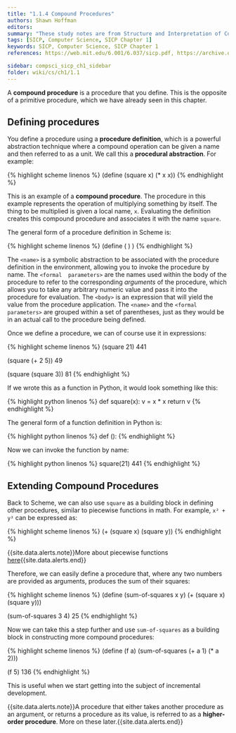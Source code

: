 ```yaml
---
title: "1.1.4 Compound Procedures"
authors: Shawn Hoffman
editors: 
summary: "These study notes are from Structure and Interpretation of Computer Programs - 2nd Edition (MIT Electrical Engineering and Computer Science) by Abelson, H. and Sussman, G."
tags: [SICP, Computer Science, SICP Chapter 1]
keywords: SICP, Computer Science, SICP Chapter 1
references: https://web.mit.edu/6.001/6.037/sicp.pdf, https://archive.org/details/ucberkeley_webcast_l28HAzKy0N8, https://youtu.be/NMf9yjuC944

sidebar: compsci_sicp_ch1_sidebar
folder: wiki/cs/ch1/1.1
---
```


A **compound procedure** is a procedure that you define. This is the opposite of a primitive procedure, which we have already seen in this chapter.

## Defining procedures

You define a procedure using a **procedure definition**, which is a powerful abstraction technique where a compound operation can be given a name and then referred to as a unit. We call this a **procedural abstraction**. For example:

{% highlight scheme linenos %}
(define (square x) (* x x))
{% endhighlight %}

This is an example of a **compound procedure**. The procedure in this example represents the operation of multiplying something by itself. The thing to be multiplied is given a local name, `x`. Evaluating the definition creates this compound procedure and associates it with the name `square`.

The general form of a procedure definition in Scheme is:

{% highlight scheme linenos %}
(define (<name> <formal parameters>) <body>)
{% endhighlight %}

The `<name>` is a symbolic abstraction to be associated with the procedure definition in the environment, allowing you to invoke the procedure by name. The `<formal  parameters>` are the names used within the body of the procedure to refer to the corresponding *arguments* of the procedure, which allows you to take any arbitrary numeric value and pass it into the procedure for evaluation. The `<body>` is an expression that will yield the value from the procedure application. The `<name>` and the `<formal parameters>` are grouped within a set of parentheses, just as they would be in an actual call to the procedure being defined.

Once we define a procedure, we can of course use it in expressions:

{% highlight scheme linenos %}
(square 21)
441

(square (+ 2 5))
49

(square (square 3))
81
{% endhighlight %}

If we wrote this as a function in Python, it would look something like this:

{% highlight python linenos %}
def square(x):
    v = x * x
    return v
{% endhighlight %}

The general form of a function definition in Python is:

{% highlight python linenos %}
def <name>(<formal parameters>):
    <body>
{% endhighlight %}

Now we can invoke the function by name:

{% highlight python linenos %}
square(21)
441
{% endhighlight %}

## Extending Compound Procedures

Back to Scheme, we can also use `square` as a building block in defining other procedures, similar to piecewise functions in math. For example, `x² + y²` can be expressed as:

{% highlight scheme linenos %}
(+ (square x) (square y))
{% endhighlight %}

{{site.data.alerts.note}}More about piecewise functions <a target="_blank" href="https://en.wikipedia.org/wiki/Piecewise">here</a>{{site.data.alerts.end}}

Therefore, we can easily define a procedure that, where any two numbers are provided as arguments, produces the sum of their squares: 

{% highlight scheme linenos %}
(define (sum-of-squares x y)
        (+ (square x)
           (square y)))

(sum-of-squares 3 4)
25
{% endhighlight %}

Now we can take this a step further and use `sum-of-squares` as a building block in constructing more compound procedures:

{% highlight scheme linenos %}
(define (f a)
        (sum-of-squares
        (+ a 1) (* a 2)))

(f 5)
136
{% endhighlight %}

This is useful when we start getting into the subject of incremental development.

{{site.data.alerts.note}}A procedure that either takes another procedure as an argument, or returns a procedure as its value, is referred to as a <b>higher-order procedure</b>. More on these later.{{site.data.alerts.end}}